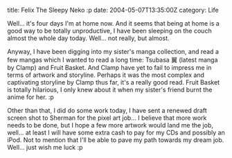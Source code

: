 title: Felix The Sleepy Neko :p
date: 2004-05-07T13:35:00Z
category: Life

Well… it's four days I'm at home now. And it seems that being at home is a good way to be totally unproductive, I have been sleeping on the couch almost the whole day today. Well… not really, but almost.

Anyway, I have been digging into my sister's manga collection, and read a few mangas which I wanted to read a long time: Tsubasa 翼 (latest manga by Clamp) and Fruit Basket. And Clamp have yet to fail to impress me in terms of artwork and storyline. Perhaps it was the most complex and captivating storyline by Clamp thus far, it's a really good read. Fruit Basket is totally hilarious, I only knew about it when my sister's friend burnt the anime for her. :p

Other than that, I did do some work today, I have sent a renewed draft screen shot to Sherman for the pixel art job… I believe that more work needs to be done, but I hope a few more artwork would land me the job, well… at least I will have some extra cash to pay for my CDs and possibly an iPod. Not to mention that I'll be able to pave my path towards my dream job. Well… just wish me luck :p
